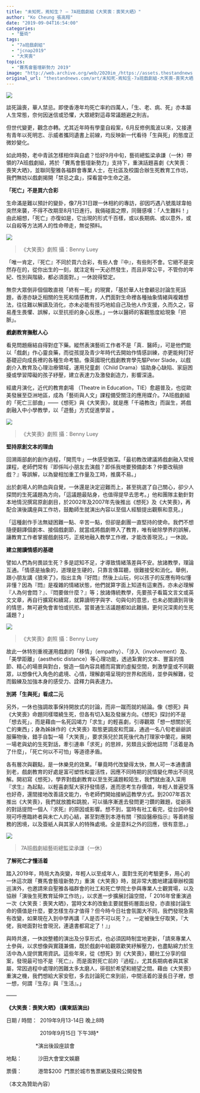 ```yaml
---
title: "未知死，焉知生？ — 7A班戲劇組《大笑喪：喪笑大晒》"
author: "Ko Cheung 張高翔"
date: "2019-09-04T16:54:00"
categories:
  - "藝術"
tags:
  - "7a班戲劇組"
  - "jcnap2019"
  - "大笑喪"
topics:
  - "賽馬會藝壇新勢力 2019"
image: "http://web.archive.org/web/2020im_/https://assets.thestandnews.com/media/photos/7A-04_GdqOg.png"
original_url: "thestandnews.com/art/未知死-焉知生-7a班戲劇組-大笑喪-喪笑大晒"
---
```

![](http://web.archive.org/web/2020im_/https://assets.thestandnews.com/media/photos/7A-04_GdqOg.png)

談死論喪，華人禁忌。即使香港年均死亡率約四萬人，「生、老、病、死」亦本屬人生常態，奈何因迷信或恐懼，大眾總對這尋常議題避之則吉。

但世代變更，觀念亦轉。尤其近年時有學童自殺案，6月反修例風波以來，又接連有青年以死明志、示威者攜同遺書上前線，均反映新一代看待「生與死」的態度正微妙變化。

如此時勢，老中青該怎樣相伴與自處？恰好9月中旬，藝術總監梁承謙（一休）帶領的7A班戲劇組，將於「賽馬會藝壇新勢力」支持下，重演話題喜劇《大笑喪：喪笑大晒》，並聯同聖雅各福群會專業人士，在社區及校園合辦生死教育工作坊，我們無妨以戲劇揭開「禁忌之盒」，探看當中生命之道。

**「死亡」不是買六合彩**

生命滿是難以預計的變卦，像7月31日跟一休相約的專訪，卻因巧遇八號風球韋帕突然來襲，不得不改期至8月1日進行。我倆碰面之際，同聲感嘆：「人生難料！」由此細想，「死亡」亦復如是，它出現的形式千百樣，或以長期病、或以意外，或以自殺等方法將人的性命帶走，無從預料。

![](http://web.archive.org/web/2020im_/https://assets.thestandnews.com/media/photos/The-Big-Happy-Dying_2-1024x683_JPIYr.jpg)
> 《大笑喪》劇照 攝：Benny Luey

「唯一肯定，『死亡』不同於買六合彩，有些人會『中』，有些則不會。它絕不是突然存在的，從你出生的一刻，就注定有一天必然發生，而且非常公平，不管你的年紀、性別與階級，都必須面對。」一休說得堅定。

無奈大眾倒非個個敢直視「終有一死」的現實，「基於華人社會顧忌討論生死話題，香港亦缺乏相關的生死和情感教育，人們面對生命裡各種抽象情緒與複雜想法，往往難以解讀及消化，亦未必能有技巧地給自己及他人作支援，久而久之，容易產生畏懼、誤解，以至抗拒的身心反應。」一休以醫師的客觀態度給現象「把脈」。

**戲劇教育撫慰人心**

看見問題癥結自得對症下藥。縱然表演藝術工作者不是「真．醫師」，可是他們能以「戲劇」作心靈良藥，而從孩提及青少年時代去開始作情感訓練，亦更能夠打好基礎迎向成長裡的各種生命考驗。像英國現代戲劇教育學先驅Peter Slade，以戲劇介入教育及心理治療領域，運用兒童劇（Child Drama）協助身心缺陷、家庭困擾或學習障礙的孩子紓壓，建立表達力及激發創造力，影響深遠。

經歲月演化，近代的教育劇場 （Theatre in Education，TIE）愈趨普及，也從歐美發展至亞洲地區，成為「藝術與人文」課程備受關注的應用媒介。7A班戲劇組的「死亡三部曲」——《想死》與《大笑喪》，就是應「千禧教改」而誕生，將戲劇融入中小學教學，以「遊藝」方式促進學習 。

![](http://web.archive.org/web/2020im_/https://assets.thestandnews.com/media/photos/The-Big-Happy-Dying_1-1024x683_ywj7r.jpg)
> 《大笑喪》劇照 攝：Benny Luey

**堅持原創文本的理由**

回溯兩部劇的創作過程，「開荒牛」一休感受猶深。「最初教改建議將戲劇融入常規課程，老師們常有『即係叫小朋友去演戲？即係我哋要預備劇本？仲要改稿排戲？』等誤解，以為變相加重工作量及工時，推廣不易。」

出於劇場人的熱血與自覺，一休還是決定迎難而上，甚至挑選了自己關心，卻少人探問的生死議題為方向，「這議題最貼身，也值得提早去思考。」他和團隊主動針對本地情況撰寫原創劇目，於2002年及2007年先後推出《想死》及《大笑喪》，再配合演後講座與工作坊，鼓勵師生就演出內容以至個人經驗提出觀察和意見。」

「這種創作手法無疑困難一點、辛苦一點，但卻是劇團一直堅持的使命。我們不想隨便翻譯個劇本、接個戲劇節，就當成將戲劇帶入了教育，唯有破除學界的誤解，讓教育工作者掌握戲劇技巧，正規地融入教學工作裡，才能改善現況。」一休說。  
  
**建立閱讀情感的基礎**

譬如人們為何畏談生死？多是認知不足，才導致情緒落差與不安。放諸教學，理論互通。「情感是抽象的，道理是生硬的，只靠言傳耳聽，很難接受和消化。舉例，跟小朋友講《狼來了》，指出主角『好悶』然後上山玩，何以孩子的反應有時似懂非懂？因為『悶』是複雜的情緒狀態，他們就算字面上知道有這東西，亦未必理解『人為何會悶？』、『悶要做什麼？』等；放諸傳統教學，先要孩子看篇文言文或英文文章，再自行擴寫和續寫，就算讀明字與字、句與句的意思，也未必閱讀到背後的情思，無可避免會害怕或抗拒。當普通生活議題都如此難搞，更何況深奧的生死議題？」

![](http://web.archive.org/web/2020im_/https://assets.thestandnews.com/media/photos/The-Big-Happy-Dying_3-1024x683_hG7ci.jpg)
> 《大笑喪》劇照 攝：Benny Luey

故此一休特別重視運用戲劇的「移情」（empathy）、「涉入（involvement）及、「美學距離」（aesthetic distance）等心理功能，透過紮實的文本、豐富的情節、精心的場景與對白，營造一個內容具體而寫實的虛擬空間，刺激學童或不同觀眾，以想像代入角色的處境、心情，理解劇場呈現的世界和困局，並參與解難，從而鍛練及加強本身的感受力、詮釋力與表達力。

**別將「生與死」看成二元**

另外，一休也強調故事保持開放式的討論，而非一蹴而就的結論。像《想死》與《大笑喪》命題同樣環繞生死，但各有切入點及發展方向。《想死》探討的不是「想去死」，而是藉由一名死囚竭力「求生」的輕喜劇，引導觀眾「想一想關於死亡的東西」；身為姊妹作的《大笑喪》取態更調皮和荒誕，通過一名八旬老爺爺誤服藥物後，錯手自製一場「大笑喪」，要求孫兒於其死後代為打理家中蘭花，展開一場老與幼的生死對話，牽引連串「求死」的思辨，另類且尖銳地詰問「活着是為了什麼」，「死亡何以不可怕」等道德矛盾。

各有層次與觀點，是一休樂見的效果。「畢竟時代改變得太快，無人可一本通書讀到老，戲劇教育的好處是富可塑性和靈活性，因應不同時期的民情變化帶出不同見解。開初寫《想死》，學界對戲劇教育以至生死議題較陌生，我們就由淺入深用『求生』為起點，以輕喜劇幫大家抒發情感，進而思考生存價值，年輕人普遍受落也好奇，還間接地改善語文能力，令老師們開始接納這教學方式。到2007年首次推出《大笑喪》，我們就放膽和跳脫，可以循序漸進去發問更刁鑽的難題，從爺孫的對話提問一個人『求死』的原因或影響。想不到，當時有社工看完，從台詞中發現可呼應臨終者與未亡人的心結，甚至對應到本港有關『預設醫療指示』等善終服務的困境，以及簽紙人與其家人的特殊處境。全是意料之外的回應，很有意思。」

![](http://web.archive.org/web/2020im_/https://assets.thestandnews.com/media/photos/20190801_JCNAP_3_12586_zSnTm.jpg)
> 7A班戲劇組藝術總監梁承謙（一休）

**了解死亡才懂活着**

踏入2019年，時局大為突變，年輕人以至成年人，面對生死的考驗更多，用心的一休這次跟「賽馬會藝壇新勢力」重演《大笑喪》時，就非常大膽地建議舉辦校園巡演外，也邀請來自聖雅各福群會的社工和死亡學院士參與專業人士觀賞場，以及協辦「演後生死教育延伸工作坊」，以求進一步擴展討論空間，「 2016年曾重演過一次《大笑喪：喪笑大晒》，當時文本的改動主要就藝術層面出發，亦直接討論生命的價值是什麼，要怎樣生存才值得？但今時今日社會氛圍大不同，我們發現急需有改變，如果現在入到中學再講『人是否不可以死？』，一定被後生仔取笑，『大佬，我哋面對社會現況，連遺書都寫定了！』」

與時共進，一休說整體的演出及分享形式，也必須因時制宜地更新，「請來專業人士參與，以求想像與實踐兼備，既於戲劇中給觀眾歡笑紓解壓力，也盡點綿力於生活中為人提供實用資訊。這些年來，從《想死》到《大笑喪》，聽社工分享的個案，發現最可怕不是『死亡』，而是面對死亡前的『過程』，尤其長期病者與其家屬，常因過程中處理的困難太多太磨人，徘徊於希望和絕望之間。藉由《大笑喪》重演之機，我們想給大家安慰，多去討論死亡來到前，中間活着的漫長日子裡，想一想，何謂『生存』與『生活』。」

——

**《大笑喪：喪笑大晒》 (廣東話演出)**

日期 / 時間：  2019年9月13-14日 晚上8時

                       2019年9月15日 下午3時\*

                    \*演出後設座談會

地點：           沙田大會堂文娛廳

票價：           港幣$200  門票於城市售票網及撲飛公開發售

（本文為贊助內容）